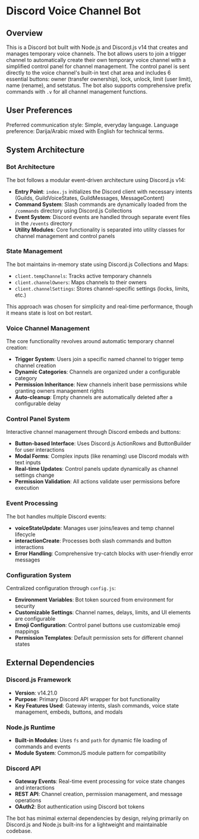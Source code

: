 # Discord Voice Channel Bot

## Overview

This is a Discord bot built with Node.js and Discord.js v14 that creates and manages temporary voice channels. The bot allows users to join a trigger channel to automatically create their own temporary voice channel with a simplified control panel for channel management. The control panel is sent directly to the voice channel's built-in text chat area and includes 6 essential buttons: owner (transfer ownership), lock, unlock, limit (user limit), name (rename), and setstatus. The bot also supports comprehensive prefix commands with `.v` for all channel management functions.

## User Preferences

Preferred communication style: Simple, everyday language.
Language preference: Darija/Arabic mixed with English for technical terms.

## System Architecture

### Bot Architecture
The bot follows a modular event-driven architecture using Discord.js v14:

- **Entry Point**: `index.js` initializes the Discord client with necessary intents (Guilds, GuildVoiceStates, GuildMessages, MessageContent)
- **Command System**: Slash commands are dynamically loaded from the `/commands` directory using Discord.js Collections
- **Event System**: Discord events are handled through separate event files in the `/events` directory
- **Utility Modules**: Core functionality is separated into utility classes for channel management and control panels

### State Management
The bot maintains in-memory state using Discord.js Collections and Maps:

- `client.tempChannels`: Tracks active temporary channels
- `client.channelOwners`: Maps channels to their owners
- `client.channelSettings`: Stores channel-specific settings (locks, limits, etc.)

This approach was chosen for simplicity and real-time performance, though it means state is lost on bot restart.

### Voice Channel Management
The core functionality revolves around automatic temporary channel creation:

- **Trigger System**: Users join a specific named channel to trigger temp channel creation
- **Dynamic Categories**: Channels are organized under a configurable category
- **Permission Inheritance**: New channels inherit base permissions while granting owners management rights
- **Auto-cleanup**: Empty channels are automatically deleted after a configurable delay

### Control Panel System
Interactive channel management through Discord embeds and buttons:

- **Button-based Interface**: Uses Discord.js ActionRows and ButtonBuilder for user interactions
- **Modal Forms**: Complex inputs (like renaming) use Discord modals with text inputs
- **Real-time Updates**: Control panels update dynamically as channel settings change
- **Permission Validation**: All actions validate user permissions before execution

### Event Processing
The bot handles multiple Discord events:

- **voiceStateUpdate**: Manages user joins/leaves and temp channel lifecycle
- **interactionCreate**: Processes both slash commands and button interactions
- **Error Handling**: Comprehensive try-catch blocks with user-friendly error messages

### Configuration System
Centralized configuration through `config.js`:

- **Environment Variables**: Bot token sourced from environment for security
- **Customizable Settings**: Channel names, delays, limits, and UI elements are configurable
- **Emoji Configuration**: Control panel buttons use customizable emoji mappings
- **Permission Templates**: Default permission sets for different channel states

## External Dependencies

### Discord.js Framework
- **Version**: v14.21.0
- **Purpose**: Primary Discord API wrapper for bot functionality
- **Key Features Used**: Gateway intents, slash commands, voice state management, embeds, buttons, and modals

### Node.js Runtime
- **Built-in Modules**: Uses `fs` and `path` for dynamic file loading of commands and events
- **Module System**: CommonJS module pattern for compatibility

### Discord API
- **Gateway Events**: Real-time event processing for voice state changes and interactions
- **REST API**: Channel creation, permission management, and message operations
- **OAuth2**: Bot authentication using Discord bot tokens

The bot has minimal external dependencies by design, relying primarily on Discord.js and Node.js built-ins for a lightweight and maintainable codebase.